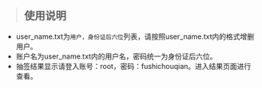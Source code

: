 > ## 使用说明

- user_name.txt为`用户，身份证后六位`列表，请按照user_name.txt内的格式增删用户。
- 账户名为user_name.txt内的用户名，密码统一为身份证后六位。
- 抽签结果显示请登入账号：root，密码：fushichouqian。进入结果页面进行查看。